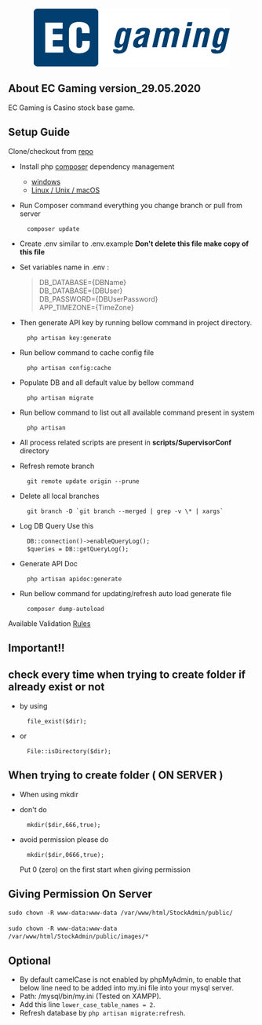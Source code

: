 <p align="center"><img src="readme/img/logo.png" width="400"></p>

## About EC Gaming version_29.05.2020

EC Gaming is Casino stock base game.

## Setup Guide
Clone/checkout from [repo](https://github.com/tnklaos/stockadmin_new)

- Install php [composer](https://getcomposer.org/) dependency management <br />
    - [windows](https://getcomposer.org/doc/00-intro.md#installation-windows)<br />
    - [Linux / Unix / macOS](https://getcomposer.org/doc/00-intro.md#installation-linux-unix-macos)<br />

- Run Composer command everything you change branch or pull from server
    
        composer update

- Create .env similar to .env.example  **Don't delete this file make copy of this file**

- Set variables name in .env : <br/>
    >DB_DATABASE={DBName}<br/>
    >DB_DATABASE={DBUser}<br/>
    >DB_PASSWORD={DBUserPassword}<br/>
    >APP_TIMEZONE={TimeZone}<br/>

- Then generate API key by running bellow command in project directory.
    
        php artisan key:generate
        
- Run bellow command to cache config file
    
        php artisan config:cache

- Populate DB and all default value by bellow command
    
        php artisan migrate

- Run bellow command to list out all available command present in system
    
        php artisan

- All process related scripts are present in **scripts/SupervisorConf** directory

- Refresh remote branch 

        git remote update origin --prune

- Delete all local branches

        git branch -D `git branch --merged | grep -v \* | xargs`

- Log DB Query Use this

        DB::connection()->enableQueryLog();
        $queries = DB::getQueryLog();

- Generate API Doc

        php artisan apidoc:generate

- Run bellow command for updating/refresh auto load generate file 

        composer dump-autoload

Available Validation [Rules](https://laravel.com/docs/5.7/validation#available-validation-rules)

## Important!!
## check every time when trying to create folder if already exist or not
- by using </br>
        
        file_exist($dir); 
- or </br>
        
        File::isDirectory($dir);

## When trying to create folder ( ON SERVER )
- When using mkdir </br>
- don't do </br>

        mkdir($dir,666,true);

- avoid permission please do </br>

        mkdir($dir,0666,true);
    
    Put 0 (zero) on the first start when giving permission

## Giving Permission On Server

    sudo chown -R www-data:www-data /var/www/html/StockAdmin/public/

    sudo chown -R www-data:www-data /var/www/html/StockAdmin/public/images/*


## Optional

-   By default camelCase is not enabled by phpMyAdmin, to enable that below line need to be added into my.ini file into your mysql server.
-   Path: /mysql/bin/my.ini (Tested on XAMPP).
-   Add this line `lower_case_table_names = 2`.
-   Refresh database by `php artisan migrate:refresh`.


